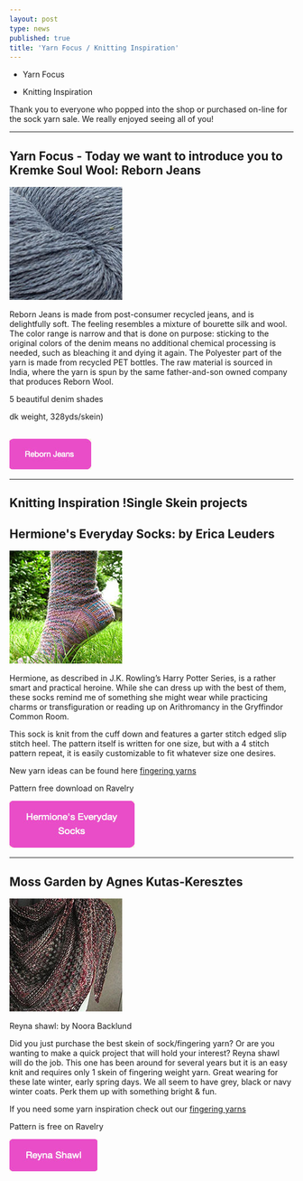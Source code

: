 ```yaml
---
layout: post
type: news
published: true
title: 'Yarn Focus / Knitting Inspiration'
---
```


- Yarn Focus

- Knitting Inspiration

Thank you to everyone who popped into the shop or purchased on-line for the sock yarn sale. We really enjoyed seeing all of you!
<hr />
<h2>Yarn Focus - Today we want to introduce you to Kremke Soul Wool: Reborn Jeans</h2>
<p><a href="https://www.woolandsilkcoshop.com/products/reborn-jeans"><img src="/img/yarn_focus.jpg"></a><br />

Reborn Jeans is made from post-consumer recycled jeans, and is delightfully soft. The feeling resembles a mixture of bourette silk and wool. The color range is narrow and that is done on purpose: sticking to the original colors of the denim means no additional chemical processing is needed, such as bleaching it and dying it again. The Polyester part of the yarn is made from recycled PET bottles. The raw material is sourced in India, where the yarn is spun by the same father-and-son owned company that produces Reborn Wool. 

5 beautiful denim shades

dk weight, 328yds/skein)<br /><br />

 <a href="https://www.woolandsilkcoshop.com/products/reborn-jeans"><img src="/img/btn_yarn_focus.jpg"></a></p>

<hr />
<h2>Knitting Inspiration !Single Skein projects</h2>

<h2>Hermione's Everyday Socks: by Erica Leuders</h2>
<p><a href="https://www.ravelry.com/patterns/library/hermiones-everyday-socks"><img src="/img/everyday_socks.jpg"></a> <br />

Hermione, as described in J.K. Rowling’s Harry Potter Series, is a rather smart and practical heroine. While she can dress up with the best of them, these socks remind me of something she might wear while practicing charms or transfiguration or reading up on Arithromancy in the Gryffindor Common Room.

This sock is knit from the cuff down and features a garter stitch edged slip stitch heel. The pattern itself is written for one size, but with a 4 stitch pattern repeat, it is easily customizable to fit whatever size one desires.

New yarn ideas can be found here <a href="https://www.woolandsilkcoshop.com/search?q=fingering"> fingering yarns</a>

Pattern free download on Ravelry<br />

<a href="https://www.ravelry.com/patterns/library/hermiones-everyday-socks"><img src="/img/btn_everyday_socks.jpg"></a></p>

<hr />
<h2> Moss Garden by Agnes Kutas-Keresztes</h2>
<p><a href="https://www.ravelry.com/patterns/library/reyna"><img src="/img/reyna_shawl.jpg"></a> <br />

Reyna shawl: by Noora Backlund

Did you just purchase the best skein of sock/fingering yarn? Or are you wanting to make a quick project that will hold your interest? Reyna shawl will do the job. This one has been around for several years but it is an easy knit and requires only 1 skein of fingering weight yarn. Great wearing for these late winter, early spring days. We all seem to have grey, black or navy winter coats. Perk them up with something bright & fun.

If you need some yarn inspiration check out our <a href="https://www.woolandsilkcoshop.com/search?q=fingering"> fingering yarns</a>

Pattern is free on Ravelry<br />

<a href="https://www.ravelry.com/patterns/library/reyna"><img src="/img/btn_reyna_shawl.jpg"></a></p>
